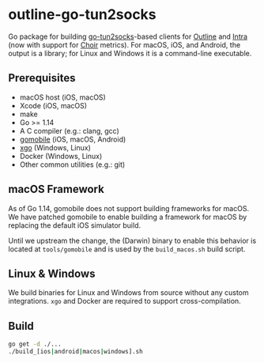 # outline-go-tun2socks

Go package for building [go-tun2socks](https://github.com/eycorsican/go-tun2socks)-based clients for [Outline](https://getoutline.org) and [Intra](https://getintra.org) (now with support for [Choir](https://github.com/Jigsaw-Code/choir) metrics).  For macOS, iOS, and Android, the output is a library; for Linux and Windows it is a command-line executable.

## Prerequisites

- macOS host (iOS, macOS)
- Xcode (iOS, macOS)
- make
- Go >= 1.14
- A C compiler (e.g.: clang, gcc)
- [gomobile](https://github.com/golang/go/wiki/Mobile) (iOS, macOS, Android)
- [xgo](https://github.com/techknowlogick/xgo) (Windows, Linux)
- Docker (Windows, Linux)
- Other common utilities (e.g.: git)

## macOS Framework

As of Go 1.14, gomobile does not support building frameworks for macOS. We have patched gomobile to enable building a framework for macOS by replacing the default iOS simulator build.

Until we upstream the change, the (Darwin) binary to enable this behavior is located at `tools/gomobile` and is used by the `build_macos.sh` build script.


## Linux & Windows

We build binaries for Linux and Windows from source without any custom integrations. `xgo` and Docker are required to support cross-compilation.

## Build
```bash
go get -d ./...
./build_[ios|android|macos|windows].sh
```
